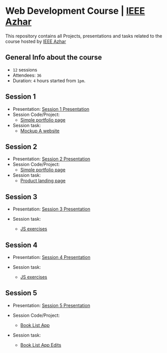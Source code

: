 # Web Development Course | [IEEE Azhar](https://www.facebook.com/IEEE.AlAzhar)

This repository contains all Projects, presentations and tasks related to the course hosted by [IEEE Azhar](https://www.facebook.com/IEEE.AlAzhar)

## General Info about the course

- `12` sessions
- Attendees: `36`
- Duration: `4` hours started from `1pm`.

## Session 1

- Presentation: [Session 1 Presentation](https://docs.google.com/presentation/d/1l2zea2wZmfIadyODijcjP7vArT4e4skyyAEqnqYOqNo/edit?usp=sharing)
- Session Code/Project:
    - [Simple portfolio page](https://github.com/mohamedsaad4/Web-development-Code-Baker-6.0-course--IEEE/tree/session1/code)
- Session task:
    - [Mockup A website](https://github.com/mohamedsaad4/Web-development-Code-Baker-6.0-course--IEEE/tree/session1/task)


## Session 2

- Presentation: [Session 2 Presentation](https://docs.google.com/presentation/d/1CmPbJjWZufAPgfr9ph8IbclaQHk4EFANYNtSmt3Njww/edit?usp=sharing)
- Session Code/Project:
    - [Simple portfolio page](https://github.com/mohamedsaad4/Web-development-Code-Baker-6.0-course--IEEE/tree/session2/code)
- Session task:
    - [Product landing page](https://github.com/mohamedsaad4/Web-development-Code-Baker-6.0-course--IEEE/tree/session2/task)

## Session 3
- Presentation: [Session 3 Presentation](https://js-presentation.netlify.com/)

- Session task:
    - [JS exercises](https://github.com/mohamedsaad4/Web-development-Code-Baker-6.0-course--IEEE/tree/session3/task)

## Session 4
- Presentation: [Session 4 Presentation](https://docs.google.com/presentation/d/1Hg2j95J3_Onjx0bKQMXTrkaiWpTFxTqp3EcOD164esc/edit?usp=sharing)

- Session task:
    - [JS exercises](https://github.com/mohamedsaad4/Web-development-Code-Baker-6.0-course--IEEE/tree/session4/task)

## Session 5
- Presentation: [Session 5 Presentation](https://docs.google.com/presentation/d/1_e_nutXmRVWpByxfEoY9L0b_ms5A-I3Dm9PIVT9U81M/edit?usp=sharing)

- Session Code/Project:
    - [Book List App](https://github.com/mohamedsaad4/Web-development-Code-Baker-6.0-course--IEEE/tree/session5/code)

- Session task:
    - [Book List App Edits](https://github.com/mohamedsaad4/Web-development-Code-Baker-6.0-course--IEEE/tree/session5/task)


